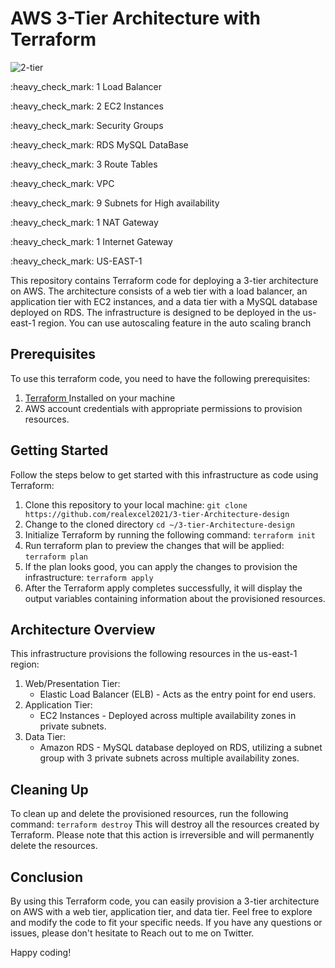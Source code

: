 # AWS 3-Tier Architecture with Terraform

![2-tier](https://github.com/realexcel2021/3-tier-Architecture-design/assets/89150996/9684c9af-e524-4bc3-906a-e35fc75e3c83)

<p> :heavy_check_mark: 1 Load Balancer  </p>
<p> :heavy_check_mark: 2 EC2 Instances </p>
<p> :heavy_check_mark: Security Groups </p>
<p> :heavy_check_mark: RDS MySQL DataBase </p>
<p> :heavy_check_mark: 3 Route Tables </p>
<p> :heavy_check_mark: VPC </p>
<p> :heavy_check_mark: 9 Subnets for High availability </p>
<p> :heavy_check_mark: 1 NAT Gateway </p>
<p> :heavy_check_mark: 1 Internet Gateway </p>
<p> :heavy_check_mark: US-EAST-1 </p>

  This repository contains Terraform code for deploying a 3-tier architecture on AWS. The architecture consists of a web tier with a load balancer, an application tier with EC2 instances, and a data tier with a MySQL database deployed on RDS. The infrastructure is designed to be deployed in the us-east-1 region. You can use autoscaling feature in the auto scaling branch


## Prerequisites 
To use this terraform code, you need to have the following prerequisites:
1. [Terraform ]("https://www.terraform.io/downloads.html") Installed on your machine 
2. AWS account credentials with appropriate permissions to provision resources. 

## Getting Started 
Follow the steps below to get started with this infrastructure as code using Terraform:

1. Clone this repository to your local machine:
`git clone https://github.com/realexcel2021/3-tier-Architecture-design`
2. Change to the cloned directory `cd ~/3-tier-Architecture-design`
3. Initialize Terraform by running the following command: `terraform init`
4. Run terraform plan to preview the changes that will be applied: `terraform plan`
5. If the plan looks good, you can apply the changes to provision the infrastructure: `terraform apply`
6. After the Terraform apply completes successfully, it will display the output variables containing information about the provisioned resources.

## Architecture Overview
This infrastructure provisions the following resources in the us-east-1 region:

1. Web/Presentation Tier:
   - Elastic Load Balancer (ELB) - Acts as the entry point for end users.
2. Application Tier:
   - EC2 Instances - Deployed across multiple availability zones in private subnets.
3. Data Tier:
   - Amazon RDS - MySQL database deployed on RDS, utilizing a subnet group with 3 private subnets across multiple availability zones.

## Cleaning Up
To clean up and delete the provisioned resources, run the following command:
`terraform destroy`
This will destroy all the resources created by Terraform. Please note that this action is irreversible and will permanently delete the resources.

## Conclusion
By using this Terraform code, you can easily provision a 3-tier architecture on AWS with a web tier, application tier, and data tier. Feel free to explore and modify the code to fit your specific needs. If you have any questions or issues, please don't hesitate to Reach out to me on Twitter.

Happy coding!

